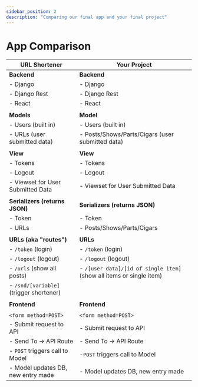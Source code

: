 ```yaml
---
sidebar_position: 2
description: "Comparing our final app and your final project"
---
```


# App Comparison

| URL Shortener                          | Your Project
| -----------------------------------    | ------------------------------------
| **Backend**                            | **Backend**
| - Django                               | - Django
| - Django Rest                          | - Django Rest
| - React                                | - React
|                                        |
| **Models**                             | **Model**
| - Users (built in)                     | - Users (built in)
| - URLs (user submitted data)           | - Posts/Shows/Parts/Cigars (user submitted data)
|                                        |
| **View**                               | **View**
| - Tokens                               | - Tokens
| - Logout                               | - Logout
| - Viewset for User Submitted Data      | - Viewset for User Submitted Data
|                                        |
| **Serializers (returns JSON)**         | **Serializers (returns JSON)**
| - Token                                | - Token
| - URLs                                 | - Posts/Shows/Parts/Cigars
|                                        |
| **URLs (aka "routes")**                | **URLs**
| - `/token` (login)                     | - `/token` (login)
| - `/logout` (logout)                   | - `/logout` (logout)
| - `/urls` (show all posts)             | - `/[user data]/[id of single item]` (show all items or single item)
| - `/snd/[variable]` (trigger shortener)|
|                                        |
| **Frontend**                           | **Frontend**
|                                        |
| `<form method=POST>`                   | `<form method=POST>`
| - Submit request to API                | - Submit request to API
| - Send To -> API Route                 | - Send To -> API Route
| - `POST` triggers call to Model        | -`POST` triggers call to Model
| - Model updates DB, new entry made     | - Model updates DB, new entry made
